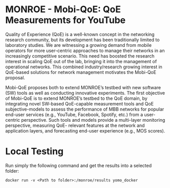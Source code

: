 # MONROE - Mobi-QoE: QoE Measurements for YouTube

Quality of Experience (QoE) is a well-known concept in the networking research community, but its development
has been traditionally limited to laboratory studies. We are witnessing a growing demand from mobile operators
for more user-centric approaches to manage their networks in an increasingly competitive scenario. This need
has boosted the research interest in scaling QoE out of the lab, bringing it into the management of operational
networks. This combined industry/research growing interest in QoE-based solutions for network management
motivates the Mobi-QoE proposal.

Mobi-QoE proposes both to extend MONROE’s testbed with new software (SW) tools as well as conducting
innovative experiments. The first objective of Mobi-QoE is to extend MONROE’s testbed to the QoE domain, by
integrating novel SW-based QoE-capable measurement tools and QoE subjective-models to assess the
performance of MBB networks for popular end-user services (e.g., YouTube, Facebook, Spotify, etc.) from a user-
centric perspective. Such tools and models provide a multi-layer monitoring perspective, measuring QoE-
relevant features at the network and application layers, and forecasting end-user experience (e.g., MOS scores).

# Local Testing
Run simply the following command and get the results into a selected folder:

```
docker run -v <Path to folder>:/monroe/results yomo_docker
```

